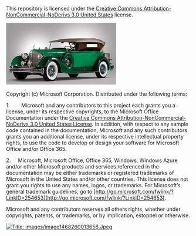 
This repository is licensed under the [Creative Commons Attribution-NonCommercial-NoDerivs 3.0 United States](https://creativecommons.org/licenses/by-nc-nd/3.0/us) license.

[![Black car](https://raw.githubusercontent.com/umasubra/office-js-docs/master/images/image1468018141462.Jpeg)](images/image1468018141462.Jpeg)

Copyright (c) Microsoft Corporation. Distributed under the following terms:

1.        Microsoft and any contributors to this project each grants you a license, under its respective copyrights, to the Microsoft Office Documentation under the [Creative Commons Attribution-NonCommercial-NoDerivs 3.0 United States License](https://creativecommons.org/licenses/by-nc-nd/3.0/us/legalcode). In addition, with respect to any sample code contained in the documentation, Microsoft and any such contributors grants you an additional license, under its respective intellectual property rights, to use the code to develop or design your software for Microsoft Office and/or Office 365.

2.     Microsoft, Microsoft Office, Office 365, Windows, Windows Azure and/or other Microsoft products and services referenced in the documentation may be either trademarks or registered trademarks of Microsoft in the United States and/or other countries. This license does not grant you rights to use any names, logos, or trademarks. For Microsoft’s general trademark guidelines, go to [http://go.microsoft.com/fwlink/?LinkID=254653](http://go.microsoft.com/fwlink/?LinkID=254653).

Microsoft and any contributors reserves all others rights, whether under copyrights, patents, or trademarks, or by implication, estoppel or otherwise.

[![Title: images/image1468260013658.Jpeg](~WRS%7b48E45813-B65E-4DDD-B4D4-70BEC098B665%7d_files/image001.png)](images/image1468260013658.Jpeg)
